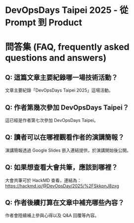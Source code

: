 # DevOpsDays Taipei 2025 - 從 Prompt 到 Product

# 問答集 (FAQ, frequently asked questions and answers)

## Q: 這篇文章主要紀錄哪一場技術活動？
文章主要紀錄「DevOpsDays Taipei 2025」這場活動。

## Q: 作者第幾次參加 DevOpsDays Taipei？
這已經是作者第七次參加 DevOpsDays Taipei。

## Q: 讀者可以在哪裡觀看作者的演講簡報？
演講簡報透過 Google Slides 嵌入連結提供，於演講開始後公開。

## Q: 如果想查看大會共筆，應該到哪裡？
大會共筆可於 HackMD 查看，連結為：https://hackmd.io/@DevOpsDay/2025/%2FSkkpnJ8zxg

## Q: 作者後續打算在文章中補充哪些內容？
作者會陸續補上參與心得以及 Q&A 回覆等內容。